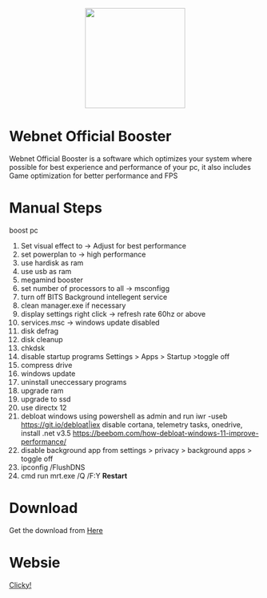 <p align="center">
<a href="https://imgbb.com/"><img src="https://imgur.com/eh9uJc6.png" widht="200" height="200" border="0"></a>
</p>

# Webnet Official Booster

Webnet Official Booster is a software which optimizes your system where possible for best experience and performance of your pc, it also includes Game optimization for better performance and FPS<br>
# Manual Steps
boost pc
1. Set visual effect to -> Adjust for best performance<br>
2. set powerplan to -> high performance<br>
3. use hardisk as ram<br>
4. use usb as ram<br>
5. megamind booster<br>
6. set number of processors to all -> msconfigg<br>
7. turn off BITS Background intellegent service<br>
8. clean manager.exe if necessary<br>
9. display settings right click -> refresh rate 60hz or above<br>
10. services.msc -> windows update disabled<br>
11. disk defrag<br>
12. disk cleanup<br>
13. chkdsk<br>
14. disable startup programs Settings > Apps > Startup >toggle off<br>
15. compress drive<br>
16. windows update<br>
17. uninstall uneccessary programs<br>
18. upgrade ram<br>
19. upgrade to ssd<br>
20. use directx 12<br>
21. debloat windows using powershell as admin and run iwr -useb https://git.io/debloat|iex disable cortana, telemetry tasks, onedrive, install .net v3.5
https://beebom.com/how-debloat-windows-11-improve-performance/<br>
22. disable background app from settings > privacy > background apps > toggle off<br>
23. ipconfig /FlushDNS<br>
24. cmd run mrt.exe /Q /F:Y
<b>Restart</b>

# Download
Get the download from <a href="https://www.github.com/MEGAMINDMK/Webnet-Official-Booster/releases/download/v1.1/Webnet.Official.Booster.exe">Here</a>

# Websie
<a href="https://web-net.ml">Clicky!</a>
